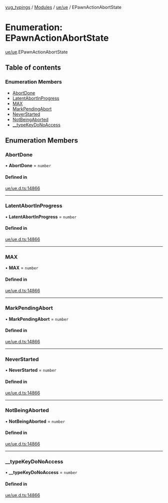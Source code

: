 [yug_typings](../README.md) / [Modules](../modules.md) / [ue/ue](../modules/ue_ue.md) / EPawnActionAbortState

# Enumeration: EPawnActionAbortState

[ue/ue](../modules/ue_ue.md).EPawnActionAbortState

## Table of contents

### Enumeration Members

- [AbortDone](ue_ue.EPawnActionAbortState.md#abortdone)
- [LatentAbortInProgress](ue_ue.EPawnActionAbortState.md#latentabortinprogress)
- [MAX](ue_ue.EPawnActionAbortState.md#max)
- [MarkPendingAbort](ue_ue.EPawnActionAbortState.md#markpendingabort)
- [NeverStarted](ue_ue.EPawnActionAbortState.md#neverstarted)
- [NotBeingAborted](ue_ue.EPawnActionAbortState.md#notbeingaborted)
- [\_\_typeKeyDoNoAccess](ue_ue.EPawnActionAbortState.md#__typekeydonoaccess)

## Enumeration Members

### AbortDone

• **AbortDone** = `number`

#### Defined in

[ue/ue.d.ts:14866](https://github.com/YugMetaverse/yug_typings/blob/25cad34/ue/ue.d.ts#L14866)

___

### LatentAbortInProgress

• **LatentAbortInProgress** = `number`

#### Defined in

[ue/ue.d.ts:14866](https://github.com/YugMetaverse/yug_typings/blob/25cad34/ue/ue.d.ts#L14866)

___

### MAX

• **MAX** = `number`

#### Defined in

[ue/ue.d.ts:14866](https://github.com/YugMetaverse/yug_typings/blob/25cad34/ue/ue.d.ts#L14866)

___

### MarkPendingAbort

• **MarkPendingAbort** = `number`

#### Defined in

[ue/ue.d.ts:14866](https://github.com/YugMetaverse/yug_typings/blob/25cad34/ue/ue.d.ts#L14866)

___

### NeverStarted

• **NeverStarted** = `number`

#### Defined in

[ue/ue.d.ts:14866](https://github.com/YugMetaverse/yug_typings/blob/25cad34/ue/ue.d.ts#L14866)

___

### NotBeingAborted

• **NotBeingAborted** = `number`

#### Defined in

[ue/ue.d.ts:14866](https://github.com/YugMetaverse/yug_typings/blob/25cad34/ue/ue.d.ts#L14866)

___

### \_\_typeKeyDoNoAccess

• **\_\_typeKeyDoNoAccess** = `number`

#### Defined in

[ue/ue.d.ts:14866](https://github.com/YugMetaverse/yug_typings/blob/25cad34/ue/ue.d.ts#L14866)
